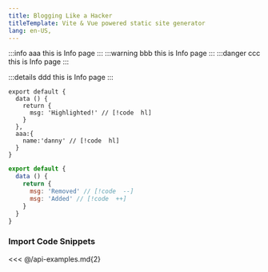 ```yaml
---
title: Blogging Like a Hacker
titleTemplate: Vite & Vue powered static site generator
lang: en-US,
---
```


:::info aaa
this is Info page
:::
:::warning bbb
this is Info page
:::
:::danger ccc
this is Info page
:::

:::details ddd
this is Info page
:::


```js:line-numbers {2,5}
export default {
  data () {
    return {
      msg: 'Highlighted!' // [!code  hl]
    }
  },
  aaa:{
    name:'danny' // [!code  hl]
  }
}
```


```js
export default {
  data () {
    return {
      msg: 'Removed' // [!code  --]
      msg: 'Added' // [!code  ++]
    }
  }
}
```
### Import Code Snippets
<<< @/api-examples.md{2}